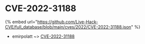 # CVE-2022-31188
{% embed url="https://github.com/Live-Hack-CVE/full_database/blob/main/cves/2022/CVE-2022-31188.json" %}

* emirpolatt ~> [CVE-2022-31188](https://www.alice-snow.ru/2022/database/cve-2022-31188/cve-2022-31188-emirpolatt)